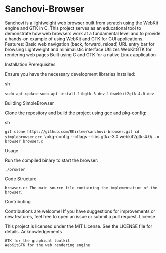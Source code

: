 # Sanchovi-Browser
Sanchovi is a lightweight web browser built from scratch using the WebKit engine and GTK in C. This project serves as an educational tool to demonstrate how web browsers work at a fundamental level and to provide a hands-on example of using WebKit and GTK for GUI applications.
Features:
   Basic web navigation (back, forward, reload)
    URL entry bar for browsing
    Lightweight and minimalistic interface
    Utilizes WebKitGTK for rendering web pages
    Built using C and GTK for a native Linux application

Installation
Prerequisites

Ensure you have the necessary development libraries installed:

sh

`sudo apt update`
`sudo apt install libgtk-3-dev libwebkit2gtk-4.0-dev`

Building SimpleBrowser

Clone the repository and build the project using gcc and pkg-config:

sh

`git clone https://github.com/RKirlew/sanchovi-browser.git
cd simplebrowser`
`gcc \`pkg-config --cflags --libs gtk+-3.0 webkit2gtk-4.0/` -o browser browser.c`

Usage

Run the compiled binary to start the browser:


`./browser`

Code Structure

    browser.c: The main source file containing the implementation of the browser.

Contributing

Contributions are welcome! If you have suggestions for improvements or new features, feel free to open an issue or submit a pull request.
License

This project is licensed under the MIT License. See the LICENSE file for details.
Acknowledgements

    GTK for the graphical toolkit
    WebKitGTK for the web rendering engine
